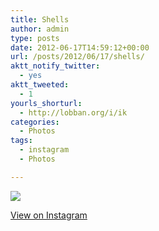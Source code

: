 ```yaml
---
title: Shells
author: admin
type: posts
date: 2012-06-17T14:59:12+00:00
url: /posts/2012/06/17/shells/
aktt_notify_twitter:
  - yes
aktt_tweeted:
  - 1
yourls_shorturl:
  - http://lobban.org/i/ik
categories:
  - Photos
tags:
  - instagram
  - Photos

---
```

![][1]

[View on Instagram][2]

 [1]: http://lobban.org/wp-content/uploads/HLIC/18102e9f769ed3261cbb252736fc997b.jpg
 [2]: http://instagr.am/p/L-pnlyqli_/